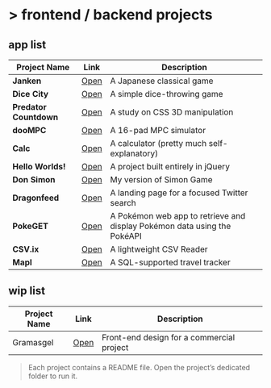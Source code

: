# > frontend / backend projects

## app list

| Project Name | Link | Description |
|--------------|------|-------------|
| **Janken** | [Open](https://samarog.github.io/projects/14.1%20Janken/game.html) | A Japanese classical game |
| **Dice City** | [Open](https://samarog.github.io/projects/11.1%20Dice%20City/dicecity.html) | A simple dice-throwing game |
| **Predator Countdown** | [Open](https://samarog.github.io/projects/17.1%20Predator%20Countdown/index.html) | A study on CSS 3D manipulation |
| **dooMPC** | [Open](https://samarog.github.io/projects/18.1%20MPC%20Sim/index.html) | A 16-pad MPC simulator |
| **Calc** | [Open](https://samarog.github.io/projects/18.2%20Calculator/index.html) | A calculator (pretty much self-explanatory) |
| **Hello Worlds!** | [Open](https://samarog.github.io/projects/19.1%20Hello%20Worlds!/index.html) | A project built entirely in jQuery |
| **Don Simon** | [Open](https://samarog.github.io/projects/19.2%20Simon%20Game/index.html) | My version of Simon Game |
| **Dragonfeed** | [Open](https://samarog.github.io/projects/29.0%20Dragonfeed/index.html) | A landing page for a focused Twitter search |
| **PokeGET** | [Open](https://samarog.github.io/projects/29.1%20PokeGET/app-v2.html) | A Pokémon web app to retrieve and display Pokémon data using the PokéAPI |
| **CSV.ix** | [Open](https://samarog.github.io/projects/29.5%20CSV.IX/app.html) | A lightweight CSV Reader |
| **Mapl** | [Open](https://projects-zo3k.onrender.com/) | A SQL-supported travel tracker |

## wip list

| Project Name | Link | Description |
|--------------|------|-------------|
| Gramasgel | [Open](https://samarog.github.io/projects/99.1%20Gramasgel/index.html) | Front-end design for a commercial project |

> Each project contains a README file. Open the project’s dedicated folder to run it.
